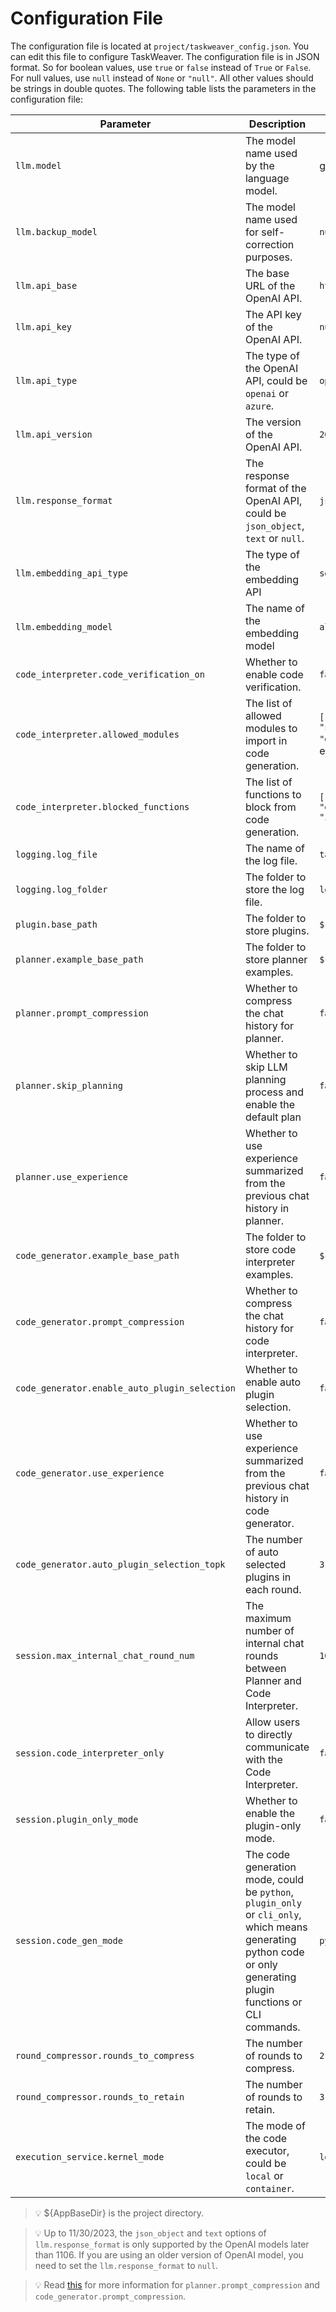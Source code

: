 # Configuration File
The configuration file is located at `project/taskweaver_config.json`. 
You can edit this file to configure TaskWeaver.
The configuration file is in JSON format. So for boolean values, use `true` or `false` instead of `True` or `False`. 
For null values, use `null` instead of `None` or `"null"`. All other values should be strings in double quotes.
The following table lists the parameters in the configuration file:

| Parameter                                     | Description                                                                                                                                                       | Default Value                                                                                                                               |
|-----------------------------------------------|-------------------------------------------------------------------------------------------------------------------------------------------------------------------|---------------------------------------------------------------------------------------------------------------------------------------------|
| `llm.model`                                   | The model name used by the language model.                                                                                                                        | gpt-4                                                                                                                                       |
| `llm.backup_model`                            | The model name used for self-correction purposes.                                                                                                                 | `null`                                                                                                                                      |
| `llm.api_base`                                | The base URL of the OpenAI API.                                                                                                                                   | `https://api.openai.com/v1`                                                                                                                 |
| `llm.api_key`                                 | The API key of the OpenAI API.                                                                                                                                    | `null`                                                                                                                                      |
| `llm.api_type`                                | The type of the OpenAI API, could be `openai` or `azure`.                                                                                                         | `openai`                                                                                                                                    |
| `llm.api_version`                             | The version of the OpenAI API.                                                                                                                                    | `2023-07-01-preview`                                                                                                                        |
| `llm.response_format`                         | The response format of the OpenAI API, could be `json_object`, `text` or `null`.                                                                                  | `json_object`                                                                                                                               |
| `llm.embedding_api_type`                      | The type of the embedding API                                                                                                                                     | `sentence_transformers`                                                                                                                     |
| `llm.embedding_model`                         | The name of the embedding model                                                                                                                                   | `all-mpnet-base-v2`                                                                                                                         |
| `code_interpreter.code_verification_on`       | Whether to enable code verification.                                                                                                                              | `false`                                                                                                                                     |
| `code_interpreter.allowed_modules`            | The list of allowed modules to import in code generation.                                                                                                         | `["pandas", "matplotlib", "numpy", "sklearn", "scipy", "seaborn", "datetime", "typing"]`, if the list is empty, no modules would be allowed |
| `code_interpreter.blocked_functions`          | The list of functions to block from code generation.                                                                                                              | `["__import__", "eval", "exec", "execfile", "compile", "open", "input", "raw_input", "reload"]`                                             |
| `logging.log_file`                            | The name of the log file.                                                                                                                                         | `taskweaver.log`                                                                                                                            |
| `logging.log_folder`                          | The folder to store the log file.                                                                                                                                 | `logs`                                                                                                                                      |
| `plugin.base_path`                            | The folder to store plugins.                                                                                                                                      | `${AppBaseDir}/plugins`                                                                                                                     |
| `planner.example_base_path`                   | The folder to store planner examples.                                                                                                                             | `${AppBaseDir}/planner_examples`                                                                                                            |
| `planner.prompt_compression`                  | Whether to compress the chat history for planner.                                                                                                                 | `false`                                                                                                                                     | 
| `planner.skip_planning`                       | Whether to skip LLM planning process and enable the default plan                                                                                                  | `false`                                                                                                                                     |
| `planner.use_experience`                      | Whether to use experience summarized from the previous chat history in planner.                                                                                   | `false`                                                                                                                                     |
| `code_generator.example_base_path`            | The folder to store code interpreter examples.                                                                                                                    | `${AppBaseDir}/codeinterpreter_examples`                                                                                                    |
| `code_generator.prompt_compression`           | Whether to compress the chat history for code interpreter.                                                                                                        | `false`                                                                                                                                     |
| `code_generator.enable_auto_plugin_selection` | Whether to enable auto plugin selection.                                                                                                                          | `false`                                                                                                                                     |
| `code_generator.use_experience`               | Whether to use experience summarized from the previous chat history in code generator.                                                                            | `false`                                                                                                                                     |                      
| `code_generator.auto_plugin_selection_topk`   | The number of auto selected plugins in each round.                                                                                                                | `3`                                                                                                                                         |
| `session.max_internal_chat_round_num`         | The maximum number of internal chat rounds between Planner and Code Interpreter.                                                                                  | `10`                                                                                                                                        |
| `session.code_interpreter_only`               | Allow users to directly communicate with the Code Interpreter.                                                                                                    | `false`                                                                                                                                     |
| `session.plugin_only_mode`                    | Whether to enable the plugin-only mode.                                                                                                                           | `false`                                                                                                                                     |
| `session.code_gen_mode`                       | The code generation mode, could be `python`, `plugin_only` or `cli_only`, which means generating python code or only generating plugin functions or CLI commands. | `python`                                                                                                                                    |
| `round_compressor.rounds_to_compress`         | The number of rounds to compress.                                                                                                                                 | `2`                                                                                                                                         |
| `round_compressor.rounds_to_retain`           | The number of rounds to retain.                                                                                                                                   | `3`                                                                                                                                         |
| `execution_service.kernel_mode`               | The mode of the code executor, could be `local` or `container`.                                                                                                   | `local`                                                                                                                                     |

> 💡 $\{AppBaseDir\} is the project directory.

> 💡 Up to 11/30/2023, the `json_object` and `text` options of `llm.response_format` is only supported by the OpenAI models later than 1106. If you are using an older version of OpenAI model, you need to set the `llm.response_format` to `null`.

> 💡 Read [this](compression.md) for more information for `planner.prompt_compression` and `code_generator.prompt_compression`.